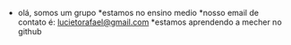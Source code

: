 - olá, somos um grupo
*estamos no ensino medio 
*nosso email de contato é: lucietorafael@gmail.com
*estamos aprendendo a mecher no github

